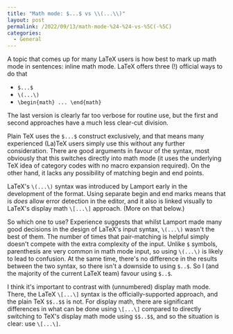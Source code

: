 ```yaml
---
title: "Math mode: $...$ vs \\(...\\)"
layout: post
permalink: /2022/09/13/math-mode-%24-%24-vs-%5C(-%5C)
categories:
  - General
---
```


A topic that comes up for many LaTeX users is how best to mark up math mode in
sentences: inline math mode. LaTeX offers three (!) official ways to do that

- `$...$`
- `\(...\)`
- `\begin{math} ... \end{math}`

The last version is clearly far too verbose for routine use, but the first and
second approaches have a much less clear-cut division.

Plain TeX uses the `$...$` construct exclusively, and that means many
experienced (La)TeX users simply use this without any further consideration.
There are good arguments in favour of the syntax, most obviously that this
switches directly into math mode (it uses the underlying TeX idea of category
codes with no macro expansion required). On the other hand, it lacks any
possibility of matching begin and end points.

LaTeX's `\(...\)` syntax was introduced by Lamport early in the development of
the format. Using separate begin and end marks means that is _does_ allow error
detection in the editor, and it also is linked visually to LaTeX's display math
`\[...\]` approach. (More on that below.)

So which one to use? Experience suggests that whilst Lamport made many good
decisions in the design of LaTeX's input syntax, `\(...\)` wasn't the best of
them. The number of times that pair-matching is helpful simply doesn't compete
with the extra complexity of the input.  Unlike `$` symbols, parenthesis are
very common in math mode input, so using `\(...\)` is likely to lead to
confusion. At the same time, there's no difference in the results between the
two syntax, so there isn't a downside to using `$..$`. So I (and the majority
of the current LaTeX team) favour using `$..$`.

I think it's important to contrast with (unnumbered) display math mode. There,
the LaTeX `\[...\]` syntax is the officially-supported approach, and the plain
TeX `$$..$$` is not. For display math, there are significant differences in
what can be done using `\[...\]` compared to directly switching to TeX's
display math mode using `$$..$$`, and so the situation is clear: use `\[...\]`.
